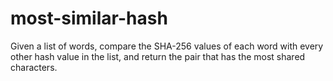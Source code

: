 # most-similar-hash
Given a list of words, compare the SHA-256 values of each word with every other hash value in the list, and return the pair that has the most shared characters.
